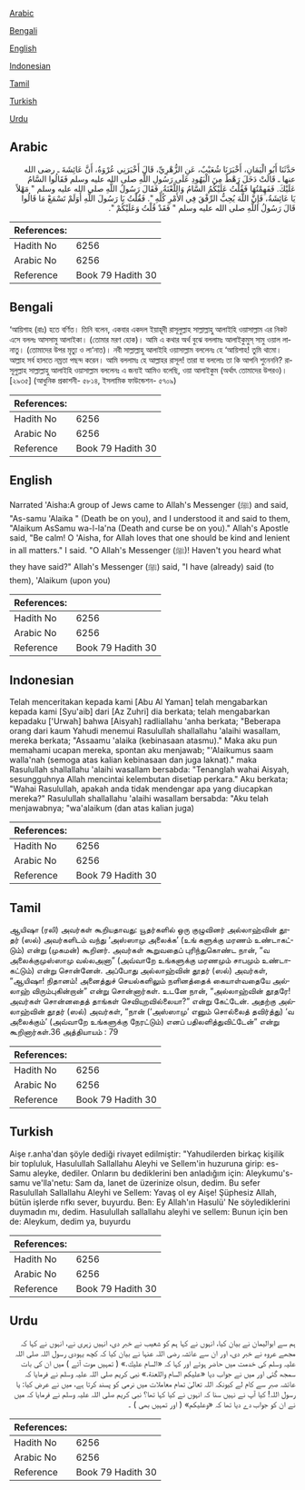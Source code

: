 [Arabic](#arabic)

[Bengali](#bengali)

[English](#english)

[Indonesian](#indonesian)

[Tamil](#tamil)

[Turkish](#turkish)

[Urdu](#urdu)

## Arabic


<div dir="rtl" lang="ar" style={{fontSize:'larger',backgroundColor:'#f8f9fa',padding:20}}>
حَدَّثَنَا أَبُو الْيَمَانِ، أَخْبَرَنَا شُعَيْبٌ، عَنِ الزُّهْرِيِّ، قَالَ أَخْبَرَنِي عُرْوَةُ، أَنَّ عَائِشَةَ ـ رضى الله عنها ـ قَالَتْ دَخَلَ رَهْطٌ مِنَ الْيَهُودِ عَلَى رَسُولِ اللَّهِ صلى الله عليه وسلم فَقَالُوا السَّامُ عَلَيْكَ‏.‏ فَفَهِمْتُهَا فَقُلْتُ عَلَيْكُمُ السَّامُ وَاللَّعْنَةُ‏.‏ فَقَالَ رَسُولُ اللَّهِ صلى الله عليه وسلم ‏"‏ مَهْلاً يَا عَائِشَةُ، فَإِنَّ اللَّهَ يُحِبُّ الرِّفْقَ فِي الأَمْرِ كُلِّهِ ‏"‏‏.‏ فَقُلْتُ يَا رَسُولَ اللَّهِ أَوَلَمْ تَسْمَعْ مَا قَالُوا قَالَ رَسُولُ اللَّهِ صلى الله عليه وسلم ‏"‏ فَقَدْ قُلْتُ وَعَلَيْكُمْ ‏"‏‏.‏
</div>
<div style={{backgroundColor:'#f8f9fa',padding:20, marginBottom: 10}}><table> <thead> <tr> <th>References:</th> <th></th> </tr> </thead> <tbody><tr><td>Hadith No</td><td>6256</td></tr><tr><td>Arabic No</td><td>6256</td></tr><tr><td>Reference</td><td>Book 79 Hadith 30</td></tr></tbody></table></div>

## Bengali


<div dir="ltr" lang="bn" style={{fontSize:'larger',backgroundColor:'#f8f9fa',padding:20}}>
‘আয়িশাহ (রাঃ) হতে বর্ণিত। তিনি বলেন, একবার একদল ইয়াহূদী রাসূলুল্লাহ সাল্লাল্লাহু আলাইহি ওয়াসাল্লাম এর নিকট এসে বললঃ আসসামু আলাইকা। (তোমার মরণ হোক)। আমি এ কথার অর্থ বুঝে বললামঃ আলাইকুমুস্ সামু ওয়াল লানাতু। (তোমাদের উপর মৃত্যু ও লা‘নাত)। নবী সাল্লাল্লাহু আলাইহি ওয়াসাল্লাম বললেনঃ হে ‘আয়িশাহ! তুমি থামো। আল্লাহ সর্ব হালতে নম্রতা পছন্দ করেন। আমি বললামঃ হে আল্লাহর রাসূল! তারা যা বললোঃ তা কি আপনি শুনেননি? রাসূলুল্লাহ সাল্লাল্লাহু আলাইহি ওয়াসাল্লাম বললেনঃ এ জন্যই আমিও বলেছি, ওয়া আলাইকুম (অর্থাৎ তোমাদের উপরও)। [২৯৩৫] (আধুনিক প্রকাশনী- ৫৮১৪, ইসলামিক ফাউন্ডেশন- ৫৭০৯)
</div>
<div style={{backgroundColor:'#f8f9fa',padding:20, marginBottom: 10}}><table> <thead> <tr> <th>References:</th> <th></th> </tr> </thead> <tbody><tr><td>Hadith No</td><td>6256</td></tr><tr><td>Arabic No</td><td>6256</td></tr><tr><td>Reference</td><td>Book 79 Hadith 30</td></tr></tbody></table></div>

## English


<div dir="ltr" lang="en" style={{fontSize:'larger',backgroundColor:'#f8f9fa',padding:20}}>
Narrated 'Aisha:A group of Jews came to Allah's Messenger (ﷺ) and said, "As-samu 'Alaika " (Death be on you), and I understood it and said to them, "Alaikum AsSamu wa-l-la'na (Death and curse be on you)." Allah's Apostle said, "Be calm! O 'Aisha, for Allah loves that one should be kind and lenient in all matters." I said. "O Allah's Messenger (ﷺ)! Haven't you heard what they have said?" Allah's Messenger (ﷺ) said, "I have (already) said (to them), 'Alaikum (upon you)
</div>
<div style={{backgroundColor:'#f8f9fa',padding:20, marginBottom: 10}}><table> <thead> <tr> <th>References:</th> <th></th> </tr> </thead> <tbody><tr><td>Hadith No</td><td>6256</td></tr><tr><td>Arabic No</td><td>6256</td></tr><tr><td>Reference</td><td>Book 79 Hadith 30</td></tr></tbody></table></div>

## Indonesian


<div dir="ltr" lang="id" style={{fontSize:'larger',backgroundColor:'#f8f9fa',padding:20}}>
Telah menceritakan kepada kami [Abu Al Yaman] telah mengabarkan kepada kami [Syu'aib] dari [Az Zuhri] dia berkata; telah mengabarkan kepadaku ['Urwah] bahwa [Aisyah] radliallahu 'anha berkata; "Beberapa orang dari kaum Yahudi menemui Rasulullah shallallahu 'alaihi wasallam, mereka berkata; "Assaamu 'alaika (kebinasaan atasmu)." Maka aku pun memahami ucapan mereka, spontan aku menjawab; "'Alaikumus saam walla'nah (semoga atas kalian kebinasaan dan juga laknat)." maka Rasulullah shallallahu 'alaihi wasallam bersabda: "Tenanglah wahai Aisyah, sesungguhnya Allah mencintai kelembutan disetiap perkara." Aku berkata; "Wahai Rasulullah, apakah anda tidak mendengar apa yang diucapkan mereka?" Rasulullah shallallahu 'alaihi wasallam bersabda: "Aku telah menjawabnya; "wa'alaikum (dan atas kalian juga)
</div>
<div style={{backgroundColor:'#f8f9fa',padding:20, marginBottom: 10}}><table> <thead> <tr> <th>References:</th> <th></th> </tr> </thead> <tbody><tr><td>Hadith No</td><td>6256</td></tr><tr><td>Arabic No</td><td>6256</td></tr><tr><td>Reference</td><td>Book 79 Hadith 30</td></tr></tbody></table></div>

## Tamil


<div dir="ltr" lang="ta" style={{fontSize:'larger',backgroundColor:'#f8f9fa',padding:20}}>
ஆயிஷா (ரலி) அவர்கள் கூறியதாவது: யூதர்களில் ஒரு குழுவினர் அல்லாஹ்வின் தூதர் (ஸல்) அவர்களிடம் வந்து ‘அஸ்ஸாமு அலைக்க’ (உங் களுக்கு மரணம் உண்டாகட்டும்) என்று (முகமன்) கூறினர். அவர்கள் கூறுவதைப் புரிந்துகொண்ட நான், “வ அலைக்குமுஸ்ஸாமு வல்லஅனா” (அவ்வாறே உங்களுக்கு மரணமும் சாபமும் உண்டாகட்டும்) என்று சொன்னேன். அப்போது அல்லாஹ்வின் தூதர் (ஸல்) அவர்கள், “ஆயிஷா! நிதானம்! அனைத்துச் செயல்களிலும் நளினத்தைக் கையாள்வதையே அல்லாஹ் விரும்புகின்றான்” என்று சொன்னார்கள். உடனே நான், “அல்லாஹ்வின் தூதரே! அவர்கள் சொன்னதைத் தாங்கள் செவியுறவில்லையா?” என்று கேட்டேன். அதற்கு அல்லாஹ்வின் தூதர் (ஸல்) அவர்கள், “நான் (‘அஸ்ஸாமு’ எனும் சொல்லைத் தவிர்த்து) ‘வ அலைக்கும்’ (அவ்வாறே உங்களுக்கு நேரட்டும்) எனப் பதிலளித்துவிட்டேன்” என்று கூறினார்கள்.36 அத்தியாயம் : 79
</div>
<div style={{backgroundColor:'#f8f9fa',padding:20, marginBottom: 10}}><table> <thead> <tr> <th>References:</th> <th></th> </tr> </thead> <tbody><tr><td>Hadith No</td><td>6256</td></tr><tr><td>Arabic No</td><td>6256</td></tr><tr><td>Reference</td><td>Book 79 Hadith 30</td></tr></tbody></table></div>

## Turkish


<div dir="ltr" lang="tr" style={{fontSize:'larger',backgroundColor:'#f8f9fa',padding:20}}>
Aişe r.anha'dan şöyle dediği rivayet edilmiştir: "Yahudilerden birkaç kişilik bir topluluk, Hasulullah Sallallahu Aleyhi ve Sellem'in huzuruna girip: es-Samu aleyke, dediler. Onların bu dediklerini ben anladığım için: Aleykumu's-samu ve'lla'netu: Sam da, lanet de üzerinize olsun, dedim. Bu sefer Rasulullah Sallallahu Aleyhi ve Sellem: Yavaş ol ey Aişe! Şüphesiz Allah, bütün işlerde rıfkı sever, buyurdu. Ben: Ey Allah'ın Hasulü' Ne söylediklerini duymadın mı, dedim. Hasulullah sallallahu aleyhi ve sellem: Bunun için ben de: Aleykum, dedim ya, buyurdu
</div>
<div style={{backgroundColor:'#f8f9fa',padding:20, marginBottom: 10}}><table> <thead> <tr> <th>References:</th> <th></th> </tr> </thead> <tbody><tr><td>Hadith No</td><td>6256</td></tr><tr><td>Arabic No</td><td>6256</td></tr><tr><td>Reference</td><td>Book 79 Hadith 30</td></tr></tbody></table></div>

## Urdu


<div dir="rtl" lang="ur" style={{fontSize:'larger',backgroundColor:'#f8f9fa',padding:20}}>
ہم سے ابوالیمان نے بیان کیا، انہوں نے کہا ہم کو شعیب نے خبر دی، انہیں زہری نے، انہوں نے کہا کہ مجھے عروہ نے خبر دی، اور ان سے عائشہ رضی اللہ عنہا نے بیان کیا کہ کچھ یہودی رسول اللہ صلی اللہ علیہ وسلم کی خدمت میں حاضر ہوئے اور کہا کہ «السام عليك‏.‏» ( تمہیں موت آئے ) میں ان کی بات سمجھ گئی اور میں نے جواب دیا «عليكم السام واللعنة‏.‏» نبی کریم صلی اللہ علیہ وسلم نے فرمایا کہ عائشہ صبر سے کام لے کیونکہ اللہ تعالیٰ تمام معاملات میں نرمی کو پسند کرتا ہے، میں نے عرض کیا: یا رسول اللہ! کیا آپ نے نہیں سنا کہ انہوں نے کیا کہا تھا؟ نبی کریم صلی اللہ علیہ وسلم نے فرمایا کہ میں نے ان کو جواب دے دیا تھا کہ «وعليكم» ( اور تمہیں بھی ) ۔
</div>
<div style={{backgroundColor:'#f8f9fa',padding:20, marginBottom: 10}}><table> <thead> <tr> <th>References:</th> <th></th> </tr> </thead> <tbody><tr><td>Hadith No</td><td>6256</td></tr><tr><td>Arabic No</td><td>6256</td></tr><tr><td>Reference</td><td>Book 79 Hadith 30</td></tr></tbody></table></div>